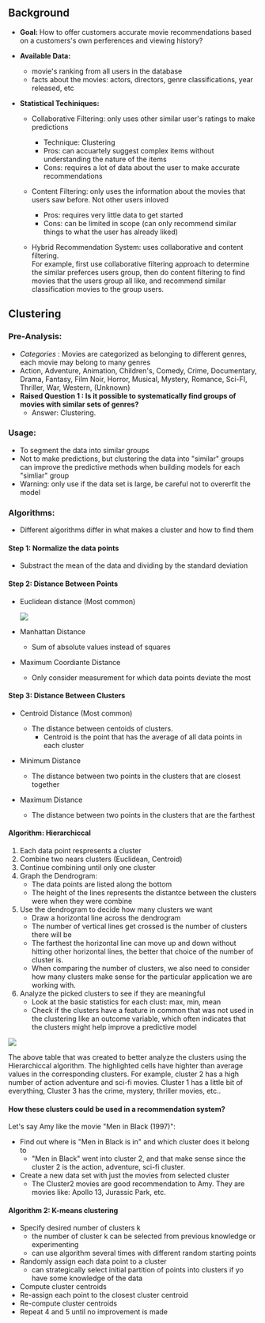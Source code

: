 ## Background

- <b>Goal: </b>How to offer customers accurate movie recommendations based on a customers's own perferences and viewing history? 

- <b>Available Data: </b>
  - movie's ranking from all users in the database
  - facts about the movies: actors, directors, genre classifications, year released, etc

- <b>Statistical Techiniques:</b>
  - Collaborative Filtering: only uses other similar user's ratings to make predictions
    - Technique: Clustering
    - Pros: can accuartely suggest complex items without understanding the nature of the items
    - Cons: requires a lot of data about the user to make accurate recommendations 

  - Content Filtering: only uses the information about the movies that users saw before. Not other users inloved 
    - Pros: requires very little data to get started
    - Cons: can be limited in scope (can only recommend similar things to what the user has already liked)
    
  - Hybrid Recommendation System: uses collaborative and content filtering. <br>
For example, first use collaborative filtering approach to determine the similar preferces users group, then do content filtering to find movies that the users group all like, and recommend similar classification movies to the group users. 

## Clustering 
### <b> Pre-Analysis:</b>
- <i> Categories</i> : Movies are categorized as belonging to different genres, each movie may belong to many genres
 - Action, Adventure, Animation, Children's, Comedy, Crime, Documentary, Drama, Fantasy, Film Noir, Horror, Musical, Mystery, Romance, Sci-FI, Thriller, War, Western, (Unknown)
- <b> Raised Question 1 : Is it possible to systematically find groups of movies with similar sets of genres?</b>
  - Answer: Clustering. 
  
### Usage:
- To segment the data into similar groups
- Not to make predictions, but clustering the data into "similar" groups can improve the predictive methods when building models for each "simliar" group
- Warning: only use if the data set is large, be careful not to overerfit the model

### Algorithms:
- Different algorithms differ in what makes a cluster and how to find them

#### Step 1: Normalize the data points
- Substract the mean of the data and dividing by the standard deviation 

#### Step 2: Distance Between Points 
- Euclidean distance (Most common)

    ![](http://i.imgur.com/4aHtTXF.png)

- Manhattan Distance
  - Sum of absolute values instead of squares
- Maximum Coordiante Distance
  - Only consider measurement for which data points deviate the most 
  
#### Step 3: Distance Between Clusters
- Centroid Distance (Most common) 
  - The distance between centoids of clusters.
    - Centroid is the point that has the average of all data points in each cluster 
    
- Minimum Distance
  - The distance between two points in the clusters that are closest together
  
- Maximum Distance
  - The distance between two points in the clusters that are the farthest
  
#### Algorithm: Hierarchiccal
<ol>
  <li>Each data point respresents a cluster</li>
  <li>Combine two nears clusters (Euclidean, Centroid) </li>
  <li>Continue combining until only one cluster</li>
  <li>Graph the Dendrogram: 
      <ul>
          <li>The data points are listed along the bottom</li>
          <li>The height of the lines represents the distantce between the clusters were when they were combine </li>
      </ul>
  <li>Use the dendrogram to decide how many clusters we want
    <ul>
      <li>Draw a horizontal line across the dendrogram</li>
      <li>The number of vertical lines get crossed is the number of clusters there will be</li>
      <li>The farthest the horizontal line can move up and down without hitting other horizontal lines, the better that choice of the number of cluster is. </li>
      <li>When comparing the number of clusters, we also need to consider how many clusters make sense for the particular application we are working with.</li>
    </ul>
  </li>
 <li>Analyze the picked clusters to see if they are meaningful 
  <ul>
     <li> Look at the basic statistics for each clust: max, min, mean
     <li> Check if the clusters have a feature in common that was not used in the clustering like an outcome variable, which often indicates that the clusters might help improve a predictive model 
</ol>

![](http://i.imgur.com/wttO56U.png)

The above table that was created to better analyze the clusters using the Hierarchiccal algorithm. The highlighted cells have highter than average values in the corresponding clusters. For example, cluster 2 has a high number of action adventure and sci-fi movies. Cluster 1 has a little bit of everything, Cluster 3 has the crime, mystery, thriller movies, etc..

#### How these clusters could be used in a recommendation system? <br>
Let's say Amy like the movie "Men in Black (1997)":
- Find out where is "Men in Black is in" and which cluster does it belong to
  - "Men in Black" went into cluster 2, and that make sense since the cluster 2 is the action, adventure, sci-fi cluster.
- Create a new data set with just the movies from selected cluster
  - The Cluster2 movies are good recommendation to Amy. They are movies like: Apollo 13, Jurassic Park, etc. 

#### Algorithm 2: K-means clustering
- Specify desired number of clusters k
  - the number of cluster k can be selected from previous knowledge or experimenting
  - can use algorithm several times with different random starting points 
- Randomly assign each data point to a cluster
  - can strategically select initial partition of points into clusters if yo have some knowledge of the data 
- Compute cluster centroids
- Re-assign each point to the closest cluster centroid
- Re-compute cluster centroids
- Repeat 4 and 5 until no improvement is made 
